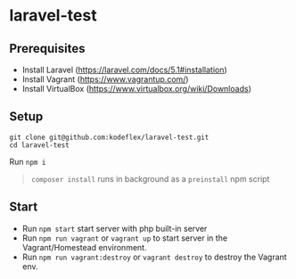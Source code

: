 # laravel-test

## Prerequisites

- Install Laravel (https://laravel.com/docs/5.1#installation)
- Install Vagrant (https://www.vagrantup.com/)
- Install VirtualBox (https://www.virtualbox.org/wiki/Downloads)

## Setup

```
git clone git@github.com:kodeflex/laravel-test.git
cd laravel-test
```

Run `npm i` 

>`composer install` runs in background as a `preinstall` npm script

## Start

- Run `npm start` start server with php built-in server
- Run `npm run vagrant` or `vagrant up` to start server in the Vagrant/Homestead environment.
- Run `npm run vagrant:destroy` or `vagrant destroy` to destroy the Vagrant env.